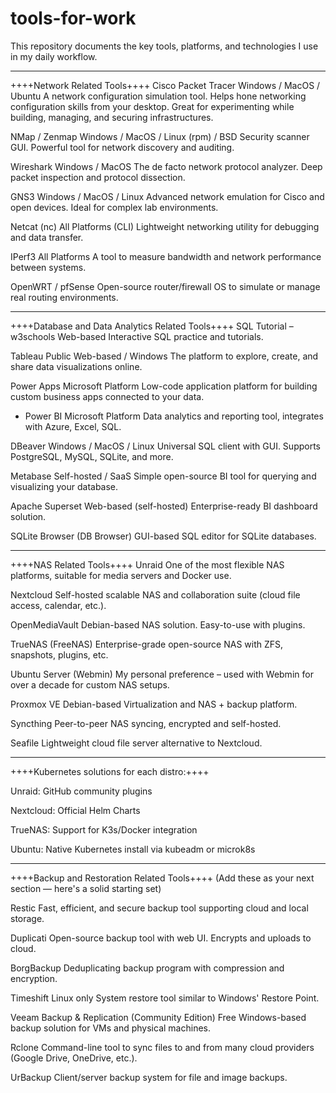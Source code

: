 # tools-for-work
This repository documents the key tools, platforms, and technologies I use in my daily workflow.

---
++++Network Related Tools++++
Cisco Packet Tracer
Windows / MacOS / Ubuntu
A network configuration simulation tool. Helps hone networking configuration skills from your desktop. Great for experimenting while building, managing, and securing infrastructures.

NMap / Zenmap
Windows / MacOS / Linux (rpm) / BSD
Security scanner GUI. Powerful tool for network discovery and auditing.

Wireshark
Windows / MacOS
The de facto network protocol analyzer. Deep packet inspection and protocol dissection.

GNS3
Windows / MacOS / Linux
Advanced network emulation for Cisco and open devices. Ideal for complex lab environments.

Netcat (nc)
All Platforms (CLI)
Lightweight networking utility for debugging and data transfer.

IPerf3
All Platforms
A tool to measure bandwidth and network performance between systems.

OpenWRT / pfSense
Open-source router/firewall OS to simulate or manage real routing environments.


---
++++Database and Data Analytics Related Tools++++
SQL Tutorial – w3schools
Web-based
Interactive SQL practice and tutorials.

Tableau Public
Web-based / Windows
The platform to explore, create, and share data visualizations online.

Power Apps
Microsoft Platform
Low-code application platform for building custom business apps connected to your data.

- Power BI
  Microsoft Platform
  Data analytics and reporting tool, integrates with Azure, Excel, SQL.

DBeaver
Windows / MacOS / Linux
Universal SQL client with GUI. Supports PostgreSQL, MySQL, SQLite, and more.

Metabase
Self-hosted / SaaS
Simple open-source BI tool for querying and visualizing your database.

Apache Superset
Web-based (self-hosted)
Enterprise-ready BI dashboard solution.

SQLite Browser (DB Browser)
GUI-based SQL editor for SQLite databases.

---

++++NAS Related Tools++++
Unraid
One of the most flexible NAS platforms, suitable for media servers and Docker use.

Nextcloud
Self-hosted scalable NAS and collaboration suite (cloud file access, calendar, etc.).

OpenMediaVault
Debian-based NAS solution. Easy-to-use with plugins.

TrueNAS (FreeNAS)
Enterprise-grade open-source NAS with ZFS, snapshots, plugins, etc.

Ubuntu Server (Webmin)
My personal preference – used with Webmin for over a decade for custom NAS setups.

Proxmox VE
Debian-based
Virtualization and NAS + backup platform.

Syncthing
Peer-to-peer NAS syncing, encrypted and self-hosted.

Seafile
Lightweight cloud file server alternative to Nextcloud.


---
++++Kubernetes solutions for each distro:++++

Unraid: GitHub community plugins

Nextcloud: Official Helm Charts

TrueNAS: Support for K3s/Docker integration

Ubuntu: Native Kubernetes install via kubeadm or microk8s


---
++++Backup and Restoration Related Tools++++
(Add these as your next section — here's a solid starting set)

Restic
Fast, efficient, and secure backup tool supporting cloud and local storage.

Duplicati
Open-source backup tool with web UI. Encrypts and uploads to cloud.

BorgBackup
Deduplicating backup program with compression and encryption.

Timeshift
Linux only
System restore tool similar to Windows' Restore Point.

Veeam Backup & Replication (Community Edition)
Free Windows-based backup solution for VMs and physical machines.

Rclone
Command-line tool to sync files to and from many cloud providers (Google Drive, OneDrive, etc.).

UrBackup
Client/server backup system for file and image backups.
